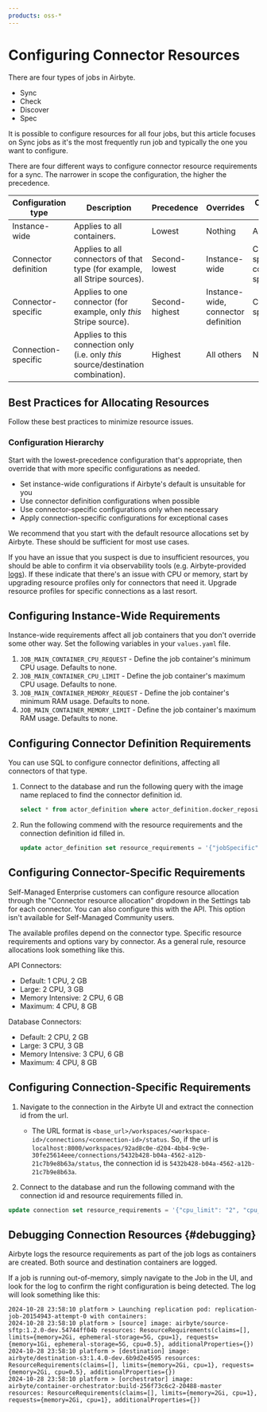 ```yaml
---
products: oss-*
---
```


# Configuring Connector Resources

There are four types of jobs in Airbyte.

- Sync
- Check
- Discover
- Spec

It is possible to configure resources for all four jobs, but this article focuses on Sync jobs as it's the most frequently run job and typically the one you want to configure.

There are four different ways to configure connector resource requirements for a sync. The narrower in scope the configuration, the higher the precedence.

| Configuration type   | Description                                                               | Precedence     | Overrides                           | Overridden by                           |
| -------------------- | ------------------------------------------------------------------------- | -------------- | ----------------------------------- | --------------------------------------- |
| Instance-wide        | Applies to all containers.                                                | Lowest         | Nothing                             | All others                              |
| Connector definition | Applies to all connectors of that type (for example, all Stripe sources). | Second-lowest  | Instance-wide                       | Connector-specific, connection-specific |
| Connector-specific   | Applies to one connector (for example, only _this_ Stripe source).          | Second-highest | Instance-wide, connector definition | Connection-specific                     |
| Connection-specific  | Applies to this connection only (i.e. only _this_ source/destination combination).                                          | Highest        | All others                          | Nothing                                 |

## Best Practices for Allocating Resources

Follow these best practices to minimize resource issues.

### Configuration Hierarchy

Start with the lowest-precedence configuration that's appropriate, then override that with more specific configurations as needed.

- Set instance-wide configurations if Airbyte's default is unsuitable for you
- Use connector definition configurations when possible
- Use connector-specific configurations only when necessary
- Apply connection-specific configurations for exceptional cases

We recommend that you start with the default resource allocations set by Airbyte. These should be sufficient for most use cases.

If you have an issue that you suspect is due to insufficient resources, you should be able to confirm it via observability tools (e.g. Airbyte-provided [logs](#debugging)). If these indicate that there's an issue with CPU or memory, start by upgrading resource profiles only for connectors that need it. Upgrade resource profiles for specific connections as a last resort.

## Configuring Instance-Wide Requirements

Instance-wide requirements affect all job containers that you don't override some other way. Set the following variables in your `values.yaml` file.

1. `JOB_MAIN_CONTAINER_CPU_REQUEST` - Define the job container's minimum CPU usage. Defaults to none.
2. `JOB_MAIN_CONTAINER_CPU_LIMIT` - Define the job container's maximum CPU usage. Defaults to none.
3. `JOB_MAIN_CONTAINER_MEMORY_REQUEST` - Define the job container's minimum RAM usage. Defaults to none.
4. `JOB_MAIN_CONTAINER_MEMORY_LIMIT` - Define the job container's maximum RAM usage. Defaults to none.

## Configuring Connector Definition Requirements

You can use SQL to configure connector definitions, affecting all connectors of that type.

1. Connect to the database and run the following query with the image name replaced to find the connector definition id.

   ```sql
   select * from actor_definition where actor_definition.docker_repository like '%<image-name>';
   ```

2. Run the following commend with the resource requirements and the connection definition id filled in.

   ```sql
   update actor_definition set resource_requirements = '{"jobSpecific": [{"jobType": "sync", "resourceRequirements": {"cpu_limit": "2", "cpu_request": "2", "memory_limit": "2048Mi", "memory_request": "2048Mi"}}]}' where id = '<id-from-step-1>';
   ```

## Configuring Connector-Specific Requirements

Self-Managed Enterprise customers can configure resource allocation through the "Connector resource allocation" dropdown in the Settings tab for each connector. You can also configure this with the API. This option isn't available for Self-Managed Community users.

The available profiles depend on the connector type. Specific resource requirements and options vary by connector. As a general rule, resource allocations look something like this.

API Connectors:

- Default: 1 CPU, 2 GB
- Large: 2 CPU, 3 GB
- Memory Intensive: 2 CPU, 6 GB
- Maximum: 4 CPU, 8 GB

Database Connectors:

- Default: 2 CPU, 2 GB
- Large: 3 CPU, 3 GB
- Memory Intensive: 3 CPU, 6 GB
- Maximum: 4 CPU, 8 GB

## Configuring Connection-Specific Requirements

1. Navigate to the connection in the Airbyte UI and extract the connection id from the url. 

   - The URL format is `<base_url>/workspaces/<workspace-id>/connections/<connection-id>/status`. So, if the url is `localhost:8000/workspaces/92ad8c0e-d204-4bb4-9c9e-30fe25614eee/connections/5432b428-b04a-4562-a12b-21c7b9e8b63a/status`,
      the connection id is `5432b428-b04a-4562-a12b-21c7b9e8b63a`.

2. Connect to the database and run the following command with the connection id and resource requirements filled in.

```sql
update connection set resource_requirements = '{"cpu_limit": "2", "cpu_request": "2", "memory_limit": "2048Mi", "memory_request": "2048Mi"}' where id = '<id-from-step-1>';
```

## Debugging Connection Resources {#debugging}

Airbyte logs the resource requirements as part of the job logs as containers are created. Both source and destination containers are logged.

If a job is running out-of-memory, simply navigate to the Job in the UI, and look for the log to confirm the right configuration is being detected. The log will look something like this:

```
2024-10-28 23:58:10 platform > Launching replication pod: replication-job-20154943-attempt-0 with containers:
2024-10-28 23:58:10 platform > [source] image: airbyte/source-sftp:1.2.0-dev.54744ff04b resources: ResourceRequirements(claims=[], limits={memory=2Gi, ephemeral-storage=5G, cpu=1}, requests={memory=1Gi, ephemeral-storage=5G, cpu=0.5}, additionalProperties={})
2024-10-28 23:58:10 platform > [destination] image: airbyte/destination-s3:1.4.0-dev.6b9d2e4595 resources: ResourceRequirements(claims=[], limits={memory=2Gi, cpu=1}, requests={memory=2Gi, cpu=0.5}, additionalProperties={})
2024-10-28 23:58:10 platform > [orchestrator] image: airbyte/container-orchestrator:build-256f73c6c2-20488-master resources: ResourceRequirements(claims=[], limits={memory=2Gi, cpu=1}, requests={memory=2Gi, cpu=1}, additionalProperties={})
```
